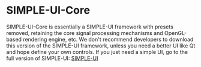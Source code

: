 # SIMPLE-UI-Core
SIMPLE-UI-Core is essentially a SIMPLE-UI framework with presets removed, retaining the core signal processing mechanisms and OpenGL-based rendering engine, etc.
We don't recommend developers to download this version of the SIMPLE-UI framework, unless you need a better UI like Qt and hope define your own controls. If you just need a simple UI, go to the full version of SIMPLE-UI:
[SIMPLE-UI](https://github.com/Tianxiaoxiao1021/SIMPLE-UI)
